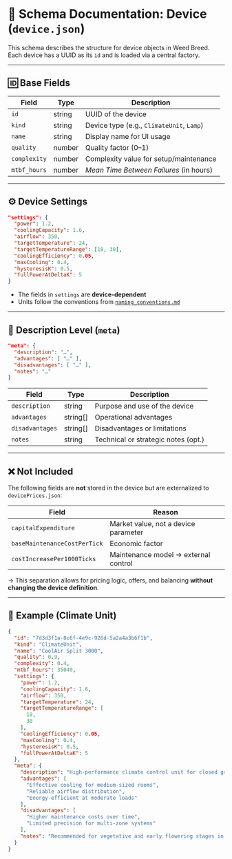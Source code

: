# 📄 Schema Documentation: Device (`device.json`)

This schema describes the structure for device objects in Weed Breed.
Each device has a UUID as its `id` and is loaded via a central factory.

---

## 🆔 Base Fields

| Field        | Type    | Description                               |
|--------------|---------|-------------------------------------------|
| `id`         | string  | UUID of the device                        |
| `kind`       | string  | Device type (e.g., `ClimateUnit`, `Lamp`) |
| `name`       | string  | Display name for UI usage                 |
| `quality`    | number  | Quality factor (0–1)                      |
| `complexity` | number  | Complexity value for setup/maintenance    |
| `mtbf_hours` | number  | *Mean Time Between Failures* (in hours)   |

---

## ⚙ Device Settings

```json
"settings": {
  "power": 1.2,
  "coolingCapacity": 1.6,
  "airflow": 350,
  "targetTemperature": 24,
  "targetTemperatureRange": [18, 30],
  "coolingEfficiency": 0.05,
  "maxCooling": 0.4,
  "hysteresisK": 0.5,
  "fullPowerAtDeltaK": 5
}
```

- The fields in `settings` are **device-dependent**
- Units follow the conventions from [`naming_conventions.md`](./naming_conventions.md)

---

## 🧾 Description Level (`meta`)

```json
"meta": {
  "description": "…",
  "advantages": [ "…" ],
  "disadvantages": [ "…" ],
  "notes": "…"
}
```

| Field           | Type     | Description                                  |
|-----------------|----------|----------------------------------------------|
| `description`   | string   | Purpose and use of the device                |
| `advantages`    | string[] | Operational advantages                       |
| `disadvantages` | string[] | Disadvantages or limitations                 |
| `notes`         | string   | Technical or strategic notes (opt.)        |

---

## ❌ Not Included

The following fields are **not** stored in the device but are externalized to `devicePrices.json`:

| Field                      | Reason                                |
|----------------------------|---------------------------------------|
| `capitalExpenditure`       | Market value, not a device parameter  |
| `baseMaintenanceCostPerTick`| Economic factor                       |
| `costIncreasePer1000Ticks` | Maintenance model → external control  |

→ This separation allows for pricing logic, offers, and balancing **without changing the device definition**.

---

## 🧱 Example (Climate Unit)

```json
{
  "id": "7d3d3f1a-8c6f-4e9c-926d-5a2a4a3b6f1b",
  "kind": "ClimateUnit",
  "name": "CoolAir Split 3000",
  "quality": 0.9,
  "complexity": 0.4,
  "mtbf_hours": 35040,
  "settings": {
    "power": 1.2,
    "coolingCapacity": 1.6,
    "airflow": 350,
    "targetTemperature": 24,
    "targetTemperatureRange": [
      18,
      30
    ],
    "coolingEfficiency": 0.05,
    "maxCooling": 0.4,
    "hysteresisK": 0.5,
    "fullPowerAtDeltaK": 5
  },
  "meta": {
    "description": "High-performance climate control unit for closed growing environments. Provides targeted cooling with moderate energy usage and solid airflow.",
    "advantages": [
      "Effective cooling for medium-sized rooms",
      "Reliable airflow distribution",
      "Energy-efficient at moderate loads"
    ],
    "disadvantages": [
      "Higher maintenance costs over time",
      "Limited precision for multi-zone systems"
    ],
    "notes": "Recommended for vegetative and early flowering stages in temperate climates."
  }
}
```